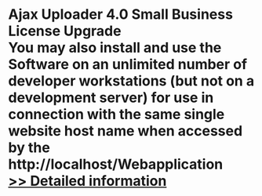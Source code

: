 # Ajax Uploader 4.0 Small Business License Upgrade<br />You may also install and use the Software on an unlimited number of developer workstations (but not on a development server) for use in connection with the same single website host name when accessed by the http://localhost/Webapplication<br />[>> Detailed information](https://secure.shareit.com/shareit/product.html?productid=300748496&affiliateid=200057808)